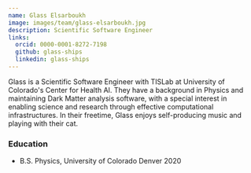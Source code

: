 ```yaml
---
name: Glass Elsarboukh
image: images/team/glass-elsarboukh.jpg
description: Scientific Software Engineer
links:
  orcid: 0000-0001-8272-7198  
  github: glass-ships
  linkedin: glass-ships
---
```


Glass is a Scientific Software Engineer with TISLab at University of Colorado's Center for Health AI. They have a background in Physics and maintaining Dark Matter analysis software, with a special interest in enabling science and research through effective computational infrastructures. In their freetime, Glass enjoys self-producing music and playing with their cat. 

### Education

- B.S. Physics, University of Colorado Denver 2020

